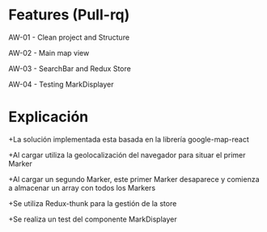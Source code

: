 # Features (Pull-rq)

AW-01 - Clean project and Structure

AW-02 - Main map view

AW-03 - SearchBar and Redux Store

AW-04 - Testing MarkDisplayer

# Explicación

+La solución implementada esta basada en la librería google-map-react

+Al cargar utiliza la geolocalización del navegador para situar el primer Marker

+Al cargar un segundo Marker, este primer Marker desaparece y comienza a almacenar un array con todos los Markers 

+Se utiliza Redux-thunk para la gestión de la store

+Se realiza un test del componente MarkDisplayer